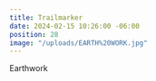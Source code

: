 ```yaml
---
title: Trailmarker
date: 2024-02-15 10:26:00 -06:00
position: 28
image: "/uploads/EARTH%20WORK.jpg"
---
```


Earthwork